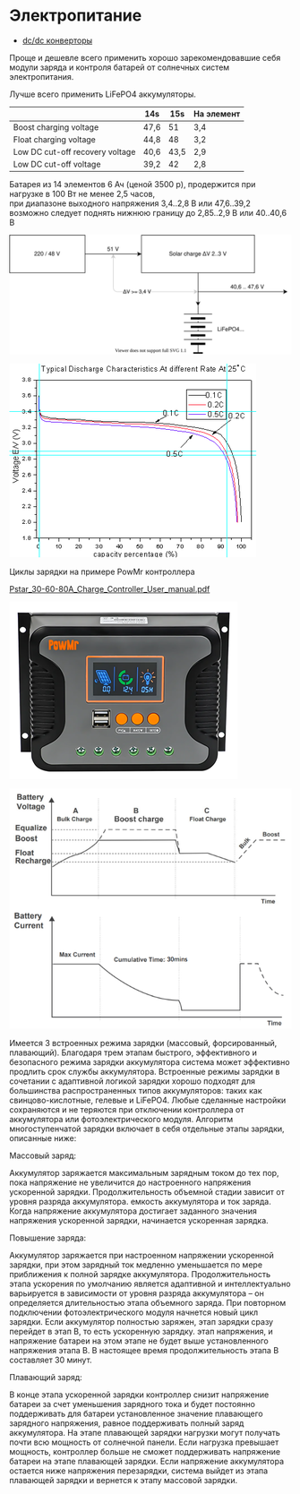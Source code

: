 # Электропитание

* [dc/dc конверторы](dc_dc/readme.md)

Проще и дешевле всего применить хорошо зарекомендовавшие себя модули заряда и контроля батарей
от солнечных систем электропитания.

Лучше всего применить LiFePO4 аккумуляторы.

|                                 | 14s  | 15s  | На элемент |
|---------------------------------|------|------|------------|
| Boost charging voltage          | 47,6 | 51   | 3,4        |
| Float charging voltage          | 44,8 | 48   | 3,2        |
| Low DC cut-off recovery voltage | 40,6 | 43,5 | 2,9        |
| Low DC cut-off voltage          | 39,2 | 42   | 2,8        |


Батарея из 14 элементов 6 Ач (ценой 3500 р), продержится при нагрузке в 100 Вт не менее 2,5 часов,  
при диапазоне выходного напряжения 3,4..2,8 В или 47,6..39,2  
возможно следует поднять нижнюю границу до 2,85..2,9 В или 40..40,6 В

![](simple_sch.svg)

![](discharge_lifepo4.png)

Циклы зарядки на примере PowMr контроллера

[Pstar_30-60-80A_Charge_Controller_User_manual.pdf](Pstar_30-60-80A_Charge_Controller_User_manual.pdf)

![30a-pwm-solar-charge-controller-1.png](30a-pwm-solar-charge-controller-1.png)

![charge_stage.png](charge_stage.png)

Имеется 3 встроенных режима зарядки (массовый, форсированный, плавающий). Благодаря трем этапам быстрого, эффективного и безопасного режима зарядки аккумулятора система может эффективно продлить срок службы аккумулятора.
Встроенные режимы зарядки в сочетании с адаптивной логикой зарядки хорошо подходят для большинства распространенных типов аккумуляторов: таких как свинцово-кислотные, гелевые и LiFePO4.
Любые сделанные настройки сохраняются и не теряются при отключении контроллера от аккумулятора или фотоэлектрического модуля.
Алгоритм многоступенчатой зарядки включает в себя отдельные этапы зарядки, описанные ниже:

Массовый заряд:

Аккумулятор заряжается максимальным зарядным током до тех пор, пока напряжение не увеличится до настроенного напряжения ускоренной зарядки. Продолжительность объемной стадии зависит от уровня разряда аккумулятора.
емкость аккумулятора и ток заряда. Когда напряжение аккумулятора достигает заданного значения напряжения ускоренной зарядки, начинается ускоренная зарядка.

Повышение заряда:

Аккумулятор заряжается при настроенном напряжении ускоренной зарядки, при этом зарядный ток медленно уменьшается по мере приближения к полной зарядке аккумулятора.
Продолжительность этапа ускорения по умолчанию является адаптивной и интеллектуально варьируется в зависимости от уровня разряда аккумулятора – он определяется длительностью этапа объемного заряда.
При повторном подключении фотоэлектрического модуля начнется новый цикл зарядки. Если аккумулятор полностью заряжен, этап зарядки сразу перейдет в этап B, то есть ускоренную зарядку.
этап напряжения, и напряжение батареи на этом этапе не будет выше установленного напряжения этапа B. В настоящее время продолжительность этапа B составляет 30 минут.

Плавающий заряд:

В конце этапа ускоренной зарядки контроллер снизит напряжение батареи за счет уменьшения зарядного тока и будет постоянно поддерживать для батареи установленное значение плавающего зарядного напряжения, равное
поддерживать полный заряд аккумулятора.
На этапе плавающей зарядки нагрузки могут получать почти всю мощность от солнечной панели. Если нагрузка превышает мощность, контроллер больше не сможет поддерживать напряжение батареи на этапе плавающей зарядки. Если
напряжение аккумулятора остается ниже напряжения перезарядки, система выйдет из этапа плавающей зарядки и вернется к этапу массовой зарядки.